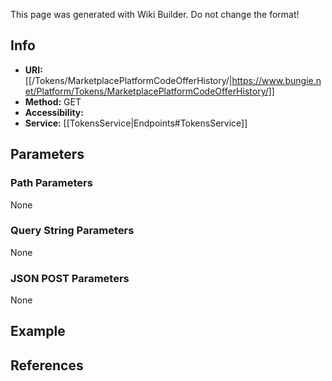 <span class="wiki-builder">This page was generated with Wiki Builder. Do not change the format!</span>

## Info

* **URI:** [[/Tokens/MarketplacePlatformCodeOfferHistory/|https://www.bungie.net/Platform/Tokens/MarketplacePlatformCodeOfferHistory/]]
* **Method:** GET
* **Accessibility:** 
* **Service:** [[TokensService|Endpoints#TokensService]]

## Parameters
### Path Parameters
None

### Query String Parameters
None

### JSON POST Parameters
None

## Example


## References

